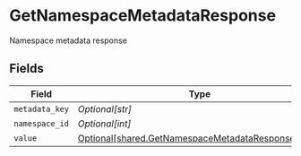 # GetNamespaceMetadataResponse

Namespace metadata response


## Fields

| Field                                                                                                              | Type                                                                                                               | Required                                                                                                           | Description                                                                                                        |
| ------------------------------------------------------------------------------------------------------------------ | ------------------------------------------------------------------------------------------------------------------ | ------------------------------------------------------------------------------------------------------------------ | ------------------------------------------------------------------------------------------------------------------ |
| `metadata_key`                                                                                                     | *Optional[str]*                                                                                                    | :heavy_minus_sign:                                                                                                 | N/A                                                                                                                |
| `namespace_id`                                                                                                     | *Optional[int]*                                                                                                    | :heavy_minus_sign:                                                                                                 | N/A                                                                                                                |
| `value`                                                                                                            | [Optional[shared.GetNamespaceMetadataResponseValue]](undefined/models/shared/getnamespacemetadataresponsevalue.md) | :heavy_minus_sign:                                                                                                 | N/A                                                                                                                |